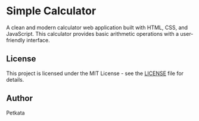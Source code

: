 # Simple Calculator

A clean and modern calculator web application built with HTML, CSS, and JavaScript. This calculator provides basic arithmetic operations with a user-friendly interface.

## License

This project is licensed under the MIT License - see the [LICENSE](LICENSE) file for details.

## Author

Petkata

